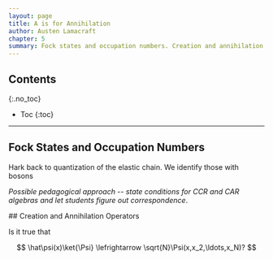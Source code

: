 ```yaml
---
layout: page
title: A is for Annihilation
author: Austen Lamacraft
chapter: 5
summary: Fock states and occupation numbers. Creation and annihilation operators. The case of fermions. Representation of operators.
---
```


## Contents
{:.no_toc}

* Toc
{:toc}

---

## Fock States and Occupation Numbers

Hark back to quantization of the elastic chain. We identify those with bosons

_Possible pedagogical approach -- state conditions for CCR and CAR algebras and let students figure out correspondence_.

## Creation and Annihilation Operators

Is it true that

$$
\hat\psi(x)\ket{\Psi} \lefrightarrow \sqrt{N}\Psi(x,x_2,\ldots,x_N)?
$$
